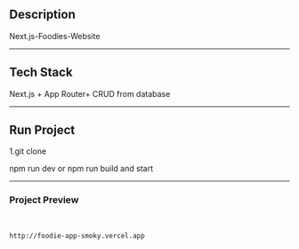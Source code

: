 <h2>Description</h2>
<p>Next.js-Foodies-Website</p>
<hr>
<h2>Tech Stack</h2>
<p>Next.js + App Router+ CRUD from database</p>
<hr>
<h2>Run Project</h2>
<p>1.git clone</p>
<p>npm run dev or npm run build and start</p>
<hr>
<h3>Project Preview</h3>
<br>

```
http://foodie-app-smoky.vercel.app
```

